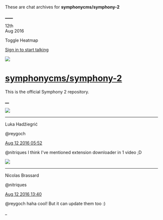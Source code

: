 These are chat archives for **symphonycms/symphony-2**

[__](/symphonycms/symphony-2/archives/2016/08/13)[__](/symphonycms/symphony-2/archives/2016/08/11)

12th  
Aug 2016

Toggle Heatmap

[Sign in to start talking](/login?action=login&button=archive-login)

![](https://avatars-02.gitter.im/group/iv/3/57542c45c43b8c601977197e?s=48)

#  [symphonycms/symphony-2](/symphonycms/symphony-2)

This is the official Symphony 2 repository.

[ __](/orgs/symphonycms/rooms "More symphonycms rooms")

![](https://avatars2.githubusercontent.com/u/8524934?v=3&s=30)

____

Luka Hadžiegrić

@reygoch

[Aug 12 2016
05:52](https://gitter.im/symphonycms/symphony-2?at=57ad641216b0696856aef0a7)

@nitriques I think I've mentioned extension downloader in 1 video ;D

![](https://avatars1.githubusercontent.com/u/771169?v=3&s=30)

____

Nicolas Brassard

@nitriques

[Aug 12 2016
13:40](https://gitter.im/symphonycms/symphony-2?at=57add1c1364ad7fc5acda841)

@reygoch haha cool! But it can update them too :)

_

